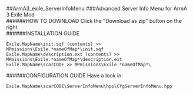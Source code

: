 ##ArmA3_exile_ServerInfoMenu
###Advanced Server Info Menu for ArmA 3 Exile Mod
<br />
######HOW TO DOWNLOAD
Click the "Download as zip" button on the right <br />
######INSTALLATION GUIDE
```
Exile.MapName\init.sqf (contents) >> MPmissions\Exile.*nameOfMap*\init.sqf
Exile.MapName\description.ext (contents) >> MPmissions\Exile.*nameOfMap*\description.ext
Exile.MapName\scarCODE >> MPmissions\Exile.*nameOfMap*\
```
######CONFIGURATION GUIDE
Have a look in:
```
Exile.MapName\scarCODE\ServerInfoMenu\hpp\CfgServerInfoMenu.hpp
```
